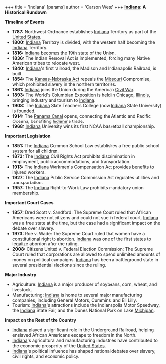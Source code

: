 +++
 title = 'Indiana'
[params]
	author = 'Carson West'
+++
**[Indiana](./../indiana/): A Historical Rundown**

**Timeline of Events**

* **1787:** Northwest Ordinance establishes [Indiana](./../indiana/) Territory as part of the [United States](./../united-states/).
* **1800:** [Indiana](./../indiana/) Territory is divided, with the western half becoming the [Indiana](./../indiana/) Territory.
* **1816:** [Indiana](./../indiana/) becomes the 19th state of the Union.
* **1836:** The Indian Removal Act is implemented, forcing many Native American tribes to relocate west.
* **1840:** [Indiana](./../indiana/)'s first railroad, the Madison and Indianapolis Railroad, is built.
* **1854:** The [Kansas-Nebraska Act](./../kansas-nebraska-act/) repeals the [Missouri](./../missouri/) Compromise, which prohibited slavery in the northern territories.
* **1861:** [Indiana](./../indiana/) joins the Union during the American [Civil War](./../civil-war/).
* **1893:** The World's Columbian Exposition is held in Chicago, [Illinois](./../illinois/), bringing industry and tourism to [Indiana](./../indiana/).
* **1908:** The [Indiana](./../indiana/) State Teachers College (now [Indiana](./../indiana/) State University) is founded.
* **1914:** The [Panama Canal](./../panama-canal/) opens, connecting the Atlantic and Pacific Oceans, benefiting [Indiana](./../indiana/)'s trade.
* **1968:** [Indiana](./../indiana/) University wins its first NCAA basketball championship.

**Important Legislation**

* **1851:** The [Indiana](./../indiana/) Common School Law establishes a free public school system for all children.
* **1873:** The [Indiana](./../indiana/) Civil Rights Act prohibits discrimination in employment, public accommodations, and transportation.
* **1913:** The [Indiana](./../indiana/) Workmen's Compensation Act provides benefits to injured workers.
* **1927:** The [Indiana](./../indiana/) Public Service Commission Act regulates utilities and transportation.
* **1957:** The [Indiana](./../indiana/) Right-to-Work Law prohibits mandatory union membership.

**Important Court Cases**

* **1857:** Dred Scott v. Sandford: The Supreme Court ruled that African Americans were not citizens and could not sue in federal court. [Indiana](./../indiana/) was a free state at the time, but the case had a significant impact on the debate over slavery.
* **1973:** Roe v. Wade: The Supreme Court ruled that women have a constitutional right to abortion. [Indiana](./../indiana/) was one of the first states to legalize abortion after the ruling.
* **2008:** Citizens United v. Federal Election Commission: The Supreme Court ruled that corporations are allowed to spend unlimited amounts of money on political campaigns. [Indiana](./../indiana/) has been a battleground state in several presidential elections since the ruling.

**Major Industry**

* Agriculture: [Indiana](./../indiana/) is a major producer of soybeans, corn, wheat, and livestock.
* Manufacturing: [Indiana](./../indiana/) is home to several major manufacturing companies, including General Motors, Cummins, and Eli Lilly.
* Tourism: [Indiana](./../indiana/)'s attractions include the Indianapolis Motor Speedway, the [Indiana](./../indiana/) State Fair, and the Dunes National Park on Lake [Michigan](./../michigan/).

**Impact on the Rest of the Country**

* [Indiana](./../indiana/) played a significant role in the Underground Railroad, helping enslaved African Americans escape to freedom in the North.
* [Indiana](./../indiana/)'s agricultural and manufacturing industries have contributed to the economic prosperity of the [United States](./../united-states/).
* [Indiana](./../indiana/)'s political influence has shaped national debates over slavery, civil rights, and economic policy.